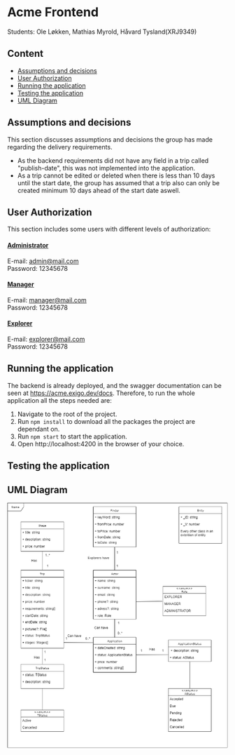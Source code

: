 # Acme Frontend

Students: Ole Løkken, Mathias Myrold, Håvard Tysland(XRJ9349)

## Content

- [Assumptions and decisions](#assumptions-and-decisions)
- [User Authorization](#user-authorization)
- [Running the application](#running-the-application)
- [Testing the application](#testing-the-application)
- [UML Diagram](#uml-diagram)

## Assumptions and decisions

This section discusses assumptions and decisions the group has made regarding the delivery requirements.

- As the backend requirements did not have any field in a trip called "publish-date", this was not implemented into the application.
- As a trip cannot be edited or deleted when there is less than 10 days until the start date, the group has assumed that a trip also can only be created minimum 10 days ahead of the start date aswell.

## User Authorization

This section includes some users with different levels of authorization:

#### <u>Administrator</u>

E-mail: admin@mail.com\
Password: 12345678

#### <u>Manager</u>

E-mail: manager@mail.com\
Password: 12345678

#### <u>Explorer</u>

E-mail: explorer@mail.com\
Password: 12345678

## Running the application

The backend is already deployed, and the swagger documentation can be seen at https://acme.exigo.dev/docs. Therefore, to run the whole application all the steps needed are:

1. Navigate to the root of the project.
2. Run `npm install` to download all the packages the project are dependant on.
3. Run `npm start` to start the application.
4. Open http://localhost:4200 in the browser of your choice.

## Testing the application

## UML Diagram

<img src='src/assets/Uml-Diagram.png'/>
